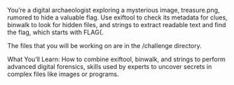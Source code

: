 You’re a digital archaeologist exploring a mysterious image, treasure.png, rumored to hide a valuable flag. Use exiftool to check its metadata for clues, binwalk to look for hidden files, and strings to extract readable text and find the flag, which starts with FLAG{.

The files that you will be working on are in the /challenge directory.

What You’ll Learn: How to combine exiftool, binwalk, and strings to perform advanced digital forensics, skills used by experts to uncover secrets in complex files like images or programs.
